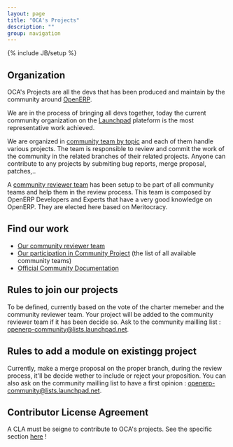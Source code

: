 ```yaml
---
layout: page
title: "OCA's Projects"
description: ""
group: navigation
---
```

{% include JB/setup %}

## Organization

OCA's Projects are all the devs that has been produced and maintain by the community around [OpenERP](https://www.openerp.com/).

We are in the process of bringing all devs together, today the current community organization on the [Launchpad](https://launchpad.net) plateform is the most representative work achieved.

We are organized in [community team by topic](https://launchpad.net/~openerp-community-reviewer/+participation) and each of them handle various projects. The team is responsible to review and commit the work of the community in the related branches of their related projects. Anyone can contribute to any projects by submiting bug reports, merge proposal, patches,..

A [community reviewer team](https://launchpad.net/~openerp-community-reviewer) has been setup to be part of all community teams and help them in the review process. This team is composed by OpenERP Developers and Experts that have a very good knowledge on OpenERP. They are elected here based on Meritocracy.

## Find our work

+ [Our community reviewer team](https://launchpad.net/~openerp-community-reviewer)
+ [Our participation in Community Project](https://launchpad.net/~openerp-community-reviewer/+participation) (the list of all available community teams)
+ [Official Community Documentation](https://doc.openerp.com/contribute/02_working_in_teams/)
    
## Rules to join our projects

To be defined, currently based on the vote of the charter memeber and the community reviewer team. Your project will be added to the community reviewer team if it has been decide so. Ask to the community mailling list : openerp-community@lists.launchpad.net.

## Rules to add a module on existingg project

Currently, make a merge proposal on the proper branch, during the review process, it'll be decide wether to include or reject your proposition. You can also ask on the community mailling list to have a first opinion : openerp-community@lists.launchpad.net.

## Contributor License Agreement

A CLA must be seigne to contribute to OCA's projects. See the specific section [here](cla/cla.html) !
